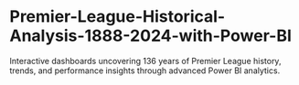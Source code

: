 # Premier-League-Historical-Analysis-1888-2024-with-Power-BI
Interactive dashboards uncovering 136 years of Premier League history, trends, and performance insights through advanced Power BI analytics.
